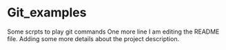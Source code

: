 # Git_examples
Some scrpts to play git commands 
One more line
I am editing the README file. Adding some more details about the project description.
